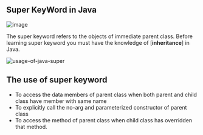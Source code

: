 ## Super KeyWord in Java
![image](https://user-images.githubusercontent.com/67740644/141668967-f51cc966-6501-4394-be87-eacd4b7173c0.png)

The super keyword refers to the objects of immediate parent class. Before learning super keyword you must have the knowledge of [**inheritance**] in Java.

![usage-of-java-super](https://user-images.githubusercontent.com/67740644/141668277-c8efc384-cff0-40d8-9591-926b91c272e7.jpg)

## The use of super keyword
- To access the data members of parent class when both parent and child class have member with same name
- To explicitly call the no-arg and parameterized constructor of parent class
- To access the method of parent class when child class has overridden that method.

